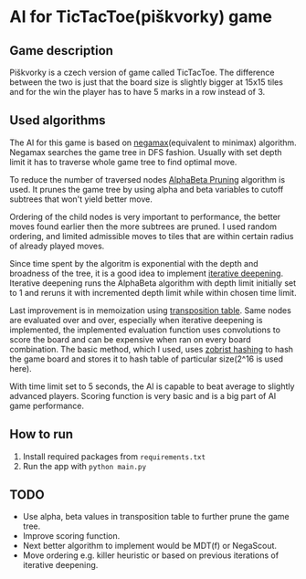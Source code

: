 # AI for TicTacToe(piškvorky) game

## Game description

Piškvorky is a czech version of game called TicTacToe. The difference between the two is just that the board size is slightly bigger at 15x15 tiles and for the win the player has to have 5 marks in a row instead of 3.

## Used algorithms

The AI for this game is based on [negamax](https://en.wikipedia.org/wiki/Negamax)(equivalent to minimax) algorithm. Negamax searches the game tree in DFS fashion. Usually with set depth limit it has to traverse whole game tree to find optimal move.

To reduce the number of traversed nodes [AlphaBeta Pruning](https://en.wikipedia.org/wiki/Alpha%E2%80%93beta_pruning) algorithm is used. It prunes the game tree by using alpha and beta variables to cutoff subtrees that won't yield better move.

Ordering of the child nodes is very important to performance, the better moves found earlier then the more subtrees are pruned. I used random ordering, and limited admissible moves to tiles that are within certain radius of already played moves.

Since time spent by the algoritm is exponential with the depth and broadness of the tree, it is a good idea to implement [iterative deepening](https://en.wikipedia.org/wiki/Iterative_deepening_depth-first_search). Iterative deepening runs the AlphaBeta algorithm with depth limit initially set to 1 and reruns it with incremented depth limit while within chosen time limit.

Last improvement is in memoization using [transposition table](https://en.wikipedia.org/wiki/Transposition_table). Same nodes are evaluated over and over, especially when iterative deepening is implemented, the implemented evaluation function uses convolutions to score the board and can be expensive when ran on every board combination. The basic method, which I used, uses [zobrist hashing](https://en.wikipedia.org/wiki/Zobrist_hashing) to hash the game board and stores it to hash table of particular size(2^16 is used here).

With time limit set to 5 seconds, the AI is capable to beat average to slightly advanced players. Scoring function is very basic and is a big part of AI game performance.

## How to run

1) Install required packages from `requirements.txt`
2) Run the app with `python main.py`

## TODO

- Use alpha, beta values in transposition table to further prune the game tree.
- Improve scoring function.
- Next better algorithm to implement would be MDT(f) or NegaScout.
- Move ordering e.g. killer heuristic or based on previous iterations of iterative deepening.
